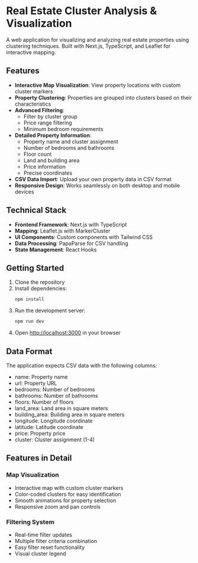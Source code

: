 # Real Estate Cluster Analysis & Visualization

A web application for visualizing and analyzing real estate properties using clustering techniques. Built with Next.js, TypeScript, and Leaflet for interactive mapping.

## Features

- **Interactive Map Visualization**: View property locations with custom cluster markers
- **Property Clustering**: Properties are grouped into clusters based on their characteristics
- **Advanced Filtering**:
  - Filter by cluster group
  - Price range filtering
  - Minimum bedroom requirements
- **Detailed Property Information**:
  - Property name and cluster assignment
  - Number of bedrooms and bathrooms
  - Floor count
  - Land and building area
  - Price information
  - Precise coordinates
- **CSV Data Import**: Upload your own property data in CSV format
- **Responsive Design**: Works seamlessly on both desktop and mobile devices

## Technical Stack

- **Frontend Framework**: Next.js with TypeScript
- **Mapping**: Leaflet.js with MarkerCluster
- **UI Components**: Custom components with Tailwind CSS
- **Data Processing**: PapaParse for CSV handling
- **State Management**: React Hooks

## Getting Started

1. Clone the repository
2. Install dependencies:
   ```bash
   npm install
   ```
3. Run the development server:
   ```bash
   npm run dev
   ```
4. Open [http://localhost:3000](http://localhost:3000) in your browser

## Data Format

The application expects CSV data with the following columns:
- name: Property name
- url: Property URL
- bedrooms: Number of bedrooms
- bathrooms: Number of bathrooms
- floors: Number of floors
- land_area: Land area in square meters
- building_area: Building area in square meters
- longitude: Longitude coordinate
- latitude: Latitude coordinate
- price: Property price
- cluster: Cluster assignment (1-4)

## Features in Detail

### Map Visualization
- Interactive map with custom cluster markers
- Color-coded clusters for easy identification
- Smooth animations for property selection
- Responsive zoom and pan controls

### Filtering System
- Real-time filter updates
- Multiple filter criteria combination
- Easy filter reset functionality
- Visual cluster legend